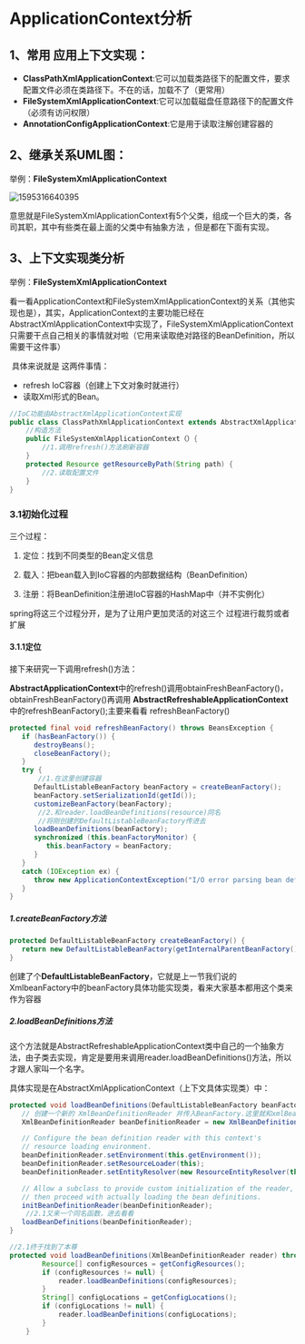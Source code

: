 # ApplicationContext分析

## 1、常用 应用上下文实现：

- **ClassPathXmlApplicationContext**:它可以加载类路径下的配置文件，要求配置文件必须在类路径下。不在的话，加载不了（更常用）
- **FileSystemXmlApplicationContext**:它可以加载磁盘任意路径下的配置文件（必须有访问权限）
- **AnnotationConfigApplicationContext**:它是用于读取注解创建容器的



## 2、继承关系UML图：

举例：**FileSystemXmlApplicationContext**

![1595316640395](C:\Users\LiJiong\AppData\Roaming\Typora\typora-user-images\1595316640395.png)

​	意思就是FileSystemXmlApplicationContext有5个父类，组成一个巨大的类，各司其职，其中有些类在最上面的父类中有抽象方法 ，但是都在下面有实现。

## 3、上下文实现类分析

举例：**FileSystemXmlApplicationContext**

​	看一看ApplicationContext和FileSystemXmlApplicationContext的关系（其他实现也是），其实，ApplicationContext的主要功能已经在AbstractXmlApplicationContext中实现了，FileSystemXmlApplicationContext只需要干点自己相关的事情就对啦（它用来读取绝对路径的BeanDefinition，所以需要干这件事）

​	具体来说就是 这两件事情：

- refresh IoC容器（创建上下文对象时就进行）
- 读取Xml形式的Bean。

```java
//IoC功能由AbstractXmlApplicationContext实现
public class ClassPathXmlApplicationContext extends AbstractXmlApplicationContext {
    //构造方法
    public FileSystemXmlApplicationContext（）{
        //1.调用refresh()方法刷新容器
    }
    protected Resource getResourceByPath(String path) {
        //2.读取配置文件
    }
}
```

### 3.1初始化过程

三个过程：

1. 定位：找到不同类型的Bean定义信息

2. 载入：把bean载入到IoC容器的内部数据结构（BeanDefinition）
3. 注册：将BeanDefinition注册进IoC容器的HashMap中（并不实例化）

spring将这三个过程分开，是为了让用户更加灵活的对这三个 过程进行裁剪或者扩展

#### 3.1.1定位

接下来研究一下调用refresh()方法：

**AbstractApplicationContext**中的refresh()调用obtainFreshBeanFactory()，obtainFreshBeanFactory()再调用 **AbstractRefreshableApplicationContext**中的refreshBeanFactory();主要来看看 refreshBeanFactory()

```java
protected final void refreshBeanFactory() throws BeansException {
   if (hasBeanFactory()) {
      destroyBeans();
      closeBeanFactory();
   }
   try {
       //1.在这里创建容器 
      DefaultListableBeanFactory beanFactory = createBeanFactory();
      beanFactory.setSerializationId(getId());
      customizeBeanFactory(beanFactory);
       //2.和reader.loadBeanDefinitions(resource)同名
       //将刚创建的DefaultListableBeanFactory传进去
      loadBeanDefinitions(beanFactory);
      synchronized (this.beanFactoryMonitor) {
         this.beanFactory = beanFactory;
      }
   }
   catch (IOException ex) {
      throw new ApplicationContextException("I/O error parsing bean definition source for " + getDisplayName(), ex);
   }
}
```

##### 1.createBeanFactory方法

```java
protected DefaultListableBeanFactory createBeanFactory() {
   return new DefaultListableBeanFactory(getInternalParentBeanFactory());
}
```

创建了个**DefaultListableBeanFactory**，它就是上一节我们说的XmlbeanFactory中的beanFactory具体功能实现类，看来大家基本都用这个类来作为容器

##### 2.loadBeanDefinitions方法

这个方法就是AbstractRefreshableApplicationContext类中自己的一个抽象方法，由子类去实现，肯定是要用来调用reader.loadBeanDefinitions()方法，所以才跟人家叫一个名字。

具体实现是在AbstractXmlApplicationContext（上下文具体实现类）中：

```java
protected void loadBeanDefinitions(DefaultListableBeanFactory beanFactory) throws BeansException, IOException {
   // 创建一个新的 XmlBeanDefinitionReader 并传入BeanFactory.这里就和xmlBeanFactory如出一辙
   XmlBeanDefinitionReader beanDefinitionReader = new XmlBeanDefinitionReader(beanFactory);

   // Configure the bean definition reader with this context's
   // resource loading environment.
   beanDefinitionReader.setEnvironment(this.getEnvironment());
   beanDefinitionReader.setResourceLoader(this);
   beanDefinitionReader.setEntityResolver(new ResourceEntityResolver(this));

   // Allow a subclass to provide custom initialization of the reader,
   // then proceed with actually loading the bean definitions.
   initBeanDefinitionReader(beanDefinitionReader);
    //2.1又来一个同名函数，进去看看
   loadBeanDefinitions(beanDefinitionReader);
}

//2.1终于找到了本尊
protected void loadBeanDefinitions(XmlBeanDefinitionReader reader) throws BeansException, IOException {
		Resource[] configResources = getConfigResources();
		if (configResources != null) {
			reader.loadBeanDefinitions(configResources);
		}
		String[] configLocations = getConfigLocations();
		if (configLocations != null) {
			reader.loadBeanDefinitions(configLocations);
		}
	}
```

